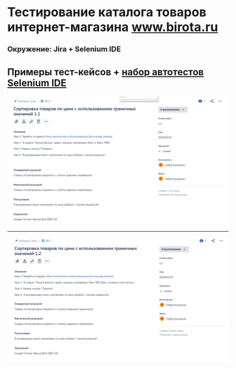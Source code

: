 # Тестирование каталога товаров интернет-магазина www.birota.ru
### Окружение: Jira + Selenium IDE
## Примеры тест-кейсов  + [набор автотестов Selenium IDE](https://github.com/tofilyk/QA/blob/master/BirotaSelenium.side)
![tesat](https://github.com/tofilyk/QA/blob/master/2020-02-24_17-13-09.png)
***
![tesat](https://github.com/tofilyk/QA/blob/master/2020-02-24_17-13-51.png)

 
